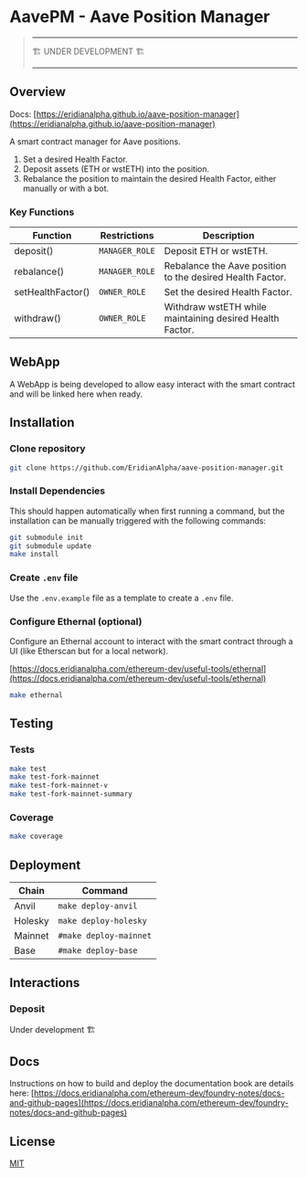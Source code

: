 # AavePM - Aave Position Manager

> ---
>
> 🏗️ UNDER DEVELOPMENT 🏗️
>
> ---

## Overview

Docs: [https://eridianalpha.github.io/aave-position-manager](https://eridianalpha.github.io/aave-position-manager)

A smart contract manager for Aave positions.

1. Set a desired Health Factor.
2. Deposit assets (ETH or wstETH) into the position.
3. Rebalance the position to maintain the desired Health Factor, either manually or with a bot.

### Key Functions

| Function          | Restrictions   | Description                                               |
| ----------------- | -------------- | --------------------------------------------------------- |
| deposit()         | `MANAGER_ROLE` | Deposit ETH or wstETH.                                    |
| rebalance()       | `MANAGER_ROLE` | Rebalance the Aave position to the desired Health Factor. |
| setHealthFactor() | `OWNER_ROLE`   | Set the desired Health Factor.                            |
| withdraw()        | `OWNER_ROLE`   | Withdraw wstETH while maintaining desired Health Factor.  |

## WebApp

A WebApp is being developed to allow easy interact with the smart contract and will be linked here when ready.

## Installation

### Clone repository

```bash
git clone https://github.com/EridianAlpha/aave-position-manager.git
```

### Install Dependencies

This should happen automatically when first running a command, but the installation can be manually triggered with the following commands:

```bash
git submodule init
git submodule update
make install
```

### Create `.env` file

Use the `.env.example` file as a template to create a `.env` file.

### Configure Ethernal (optional)

Configure an Ethernal account to interact with the smart contract through a UI (like Etherscan but for a local network).

[https://docs.eridianalpha.com/ethereum-dev/useful-tools/ethernal](https://docs.eridianalpha.com/ethereum-dev/useful-tools/ethernal)

```bash
make ethernal
```

## Testing

### Tests

```bash
make test
make test-fork-mainnet
make test-fork-mainnet-v
make test-fork-mainnet-summary
```

### Coverage

```bash
make coverage
```

## Deployment

| Chain   | Command                |
| ------- | ---------------------- |
| Anvil   | `make deploy-anvil`    |
| Holesky | `make deploy-holesky`  |
| Mainnet | `#make deploy-mainnet` |
| Base    | `#make deploy-base`    |

## Interactions

### Deposit

Under development 🏗️

## Docs

Instructions on how to build and deploy the documentation book are details here: [https://docs.eridianalpha.com/ethereum-dev/foundry-notes/docs-and-github-pages](https://docs.eridianalpha.com/ethereum-dev/foundry-notes/docs-and-github-pages)

## License

[MIT](https://choosealicense.com/licenses/mit/)
